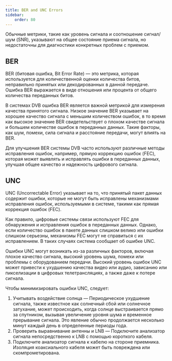 ```yaml
---
title: BER and UNC Errors
sidebar:
    order: 80
---
```


Обычные метрики, такие как уровень сигнала и соотношение сигнал/шум (SNR), указывают на общее состояние приема сигнала, но недостаточны для диагностики конкретных проблем с приемом.

## BER

BER (битовая ошибка, Bit Error Rate) — это метрика, которая используется для количественной оценки количества битов, неправильно принятых или декодированных в данной передаче. Ошибка BER выражается в виде отношения или процента от общего количества переданных битов.

В системах DVB ошибка BER является важной метрикой для измерения качества принятого сигнала. Низкое значение BER указывает на хорошее качество сигнала с меньшим количеством ошибок, в то время как высокое значение BER свидетельствует о плохом качестве сигнала и большем количестве ошибок в переданных данных. Такие факторы, как шум, помехи, сила сигнала и расстояние передачи, могут влиять на BER.

Для улучшения BER системы DVB часто используют различные методы исправления ошибок, например, прямую коррекцию ошибок (FEC), которая может выявлять и исправлять ошибки в переданных данных, улучшая общее качество и надежность цифрового сигнала.

## UNC

UNC (Uncorrectable Error) указывает на то, что принятый пакет данных содержит ошибки, которые не могут быть исправлены механизмами исправления ошибок, используемыми в системе, такими как прямая коррекция ошибок (FEC).

Как правило, цифровые системы связи используют FEC для обнаружения и исправления ошибок в переданных данных. Однако, если количество ошибок в пакете данных слишком велико или ошибки слишком серьезны, механизмы FEC могут не справиться с их исправлением. В таких случаях система сообщает об ошибке UNC.

Ошибки UNC могут возникать из-за различных факторов, включая плохое качество сигнала, высокий уровень шума, помехи или проблемы с оборудованием передачи. Высокий уровень ошибок UNC может привести к ухудшению качества видео или аудио, зависанию или пикселизации в цифровых телетрансляциях, а также даже к потере сигнала.

Чтобы минимизировать ошибки UNC, следует:

1. Учитывать воздействие солнца — Периодическое ухудшение сигнала, также известное как солнечный сбой или солнечное затухание, может происходить, когда солнце выстраивается прямо за спутником, вызывая увеличение уровня шума и временное прерывание сигнала. Это явление обычно продолжается несколько минут каждый день в определенные периоды года.
2. Проверить выравнивание антенны и LNB — Подключите анализатор сигнала непосредственно к LNB с помощью короткого кабеля.
3. Подключите анализатор сигнала к кабелю на стороне приемника. Изоляция коаксиального кабеля может быть повреждена или скомпрометирована.